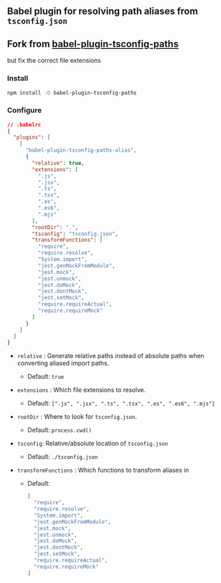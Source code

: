 ## Babel plugin for resolving path aliases from `tsconfig.json`

## Fork from [babel-plugin-tsconfig-paths](https://github.com/Js-Brecht/babel-plugin-tsconfig-paths)
but fix the correct file extensions 

### Install

```sh
npm install -D babel-plugin-tsconfig-paths
```

### Configure

```json
// .babelrc
{
  "plugins": [
    [
      "babel-plugin-tsconfig-paths-alias",
      {
        "relative": true,
        "extensions": [
          ".js",
          ".jsx",
          ".ts",
          ".tsx",
          ".es",
          ".es6",
          ".mjs"
        ],
        "rootDir": ".",
        "tsconfig": "tsconfig.json",
        "transformFunctions": [
          "require",
          "require.resolve",
          "System.import",
          "jest.genMockFromModule",
          "jest.mock",
          "jest.unmock",
          "jest.doMock",
          "jest.dontMock",
          "jest.setMock",
          "require.requireActual",
          "require.requireMock"
        ]
      }
    ]
  ]
}
```

* `relative` : Generate relative paths instead of absolute paths when
  converting aliased import paths.
  * Default: `true`

* `extensions` : Which file extensions to resolve.
  * Default: `[".js", ".jsx", ".ts", ".tsx", ".es", ".es6", ".mjs"]`

* `rootDir` : Where to look for `tsconfig.json`.
  * Default: `process.cwd()`

* `tsconfig`: Relative/absolute location of `tsconfig.json`
  * Default: `./tsconfig.json`

* `transformFunctions` : Which functions to transform aliases in
  * Default:

    ```json
    [
      "require",
      "require.resolve",
      "System.import",
      "jest.genMockFromModule",
      "jest.mock",
      "jest.unmock",
      "jest.doMock",
      "jest.dontMock",
      "jest.setMock",
      "require.requireActual",
      "require.requireMock"
    ]
    ```
